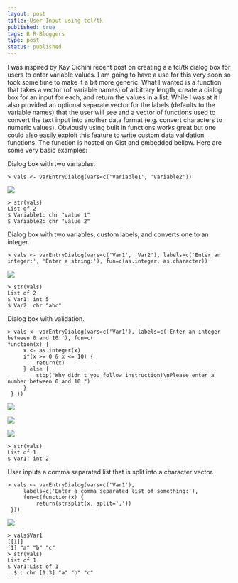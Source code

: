 ```yaml
--- 
layout: post
title: User Input using tcl/tk
published: true
tags: R R-Bloggers
type: post
status: published
---
```


I was inspired by Kay Cichini  recent post on creating a a tcl/tk dialog box for users to enter variable values. I am going to have a use for this very soon so took some time to make it a bit more generic. What I wanted is a function that takes a vector (of variable names) of arbitrary length, create a dialog box for an input for each, and return the values in a list. While I was at it I also provided an optional separate vector for the labels (defaults to the variable names) that the user will see and a vector of functions used to convert the text input into another data format (e.g. convert characters to numeric values). Obviously using built in functions works great but one could also easily exploit this feature to write custom data validation functions. The function is hosted on Gist and embedded bellow. Here are some very basic examples:

Dialog box with two variables.

	> vals <- varEntryDialog(vars=c('Variable1', 'Variable2'))

![](http://jason.bryer.org/images/VariableUI1.jpg)

	> str(vals)
	List of 2
	$ Variable1: chr "value 1"
	$ Variable2: chr "value 2"
	
Dialog box with two variables, custom labels, and converts one to an integer.

	> vals <- varEntryDialog(vars=c('Var1', 'Var2'), labels=c('Enter an integer:', 'Enter a string:'), fun=c(as.integer, as.character))
	
![](http://jason.bryer.org/images/VariableUI2.jpg)

	> str(vals)
	List of 2
	$ Var1: int 5
	$ Var2: chr "abc"

Dialog box with validation.

	> vals <- varEntryDialog(vars=c('Var1'), labels=c('Enter an integer between 0 and 10:'), fun=c(
	function(x) {
	     x <- as.integer(x)
	     if(x >= 0 & x <= 10) {
	         return(x)
	     } else {
	         stop("Why didn't you follow instruction!\nPlease enter a number between 0 and 10.")
	     }
	 } ))

![](http://jason.bryer.org/images/VariableUI3.jpg)

![](http://jason.bryer.org/images/VariableUI4.jpg)

![](http://jason.bryer.org/images/VariableUI5.jpg)

	> str(vals)
	List of 1
	$ Var1: int 2
	
User inputs a comma separated list that is split into a character vector.

	> vals <- varEntryDialog(vars=c('Var1'),
	     labels=c('Enter a comma separated list of something:'),
	     fun=c(function(x) {
	         return(strsplit(x, split=','))
	 }))

![](http://jason.bryer.org/images/VariableUI6.jpg)

	> vals$Var1
	[[1]]
	[1] "a" "b" "c"
	> str(vals)
	List of 1
	$ Var1:List of 1
	..$ : chr [1:3] "a" "b" "c"
